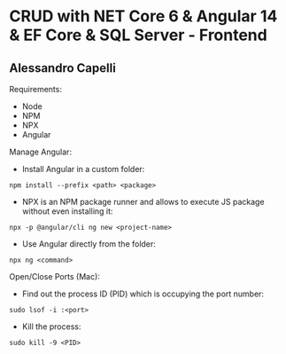 # CRUD with NET Core 6 & Angular 14 & EF Core & SQL Server - Frontend
## Alessandro Capelli

Requirements:
- Node
- NPM
- NPX
- Angular

Manage Angular:
- Install Angular in a custom folder: 
```
npm install --prefix <path> <package>
```

- NPX is an NPM package runner and allows to execute JS package without even installing it:
```
npx -p @angular/cli ng new <project-name>
```

- Use Angular directly from the folder:
```
npx ng <command>
```

Open/Close Ports (Mac):
- Find out the process ID (PID) which is occupying the port number:
```
sudo lsof -i :<port>
```

- Kill the process:
```
sudo kill -9 <PID>
```

